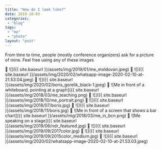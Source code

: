 ```yaml
---
title: "How do I look like?"
date: 2019-10-03
categories: 
 - "blog"
tags: 
 - "me"
 - "photo"
layout: "post"
---
```


From time to time, people (mostly conference organizers) ask for a picture of mine. Feel free using any of these images

 ![]({{ site.baseurl }}/assets/img/2019/01/me_moldovan.jpeg)
 ![]({{ site.baseurl }}/assets/img/2020/02/whatsapp-image-2020-02-10-at-21.53.04.jpeg)
 ![]({{ site.baseurl }}/assets/img/2020/02/boris_gorelik_black-1.jpeg)
 ![Me in front of a whiteboard, pointing at a graph]({{ site.baseurl }}/assets/img/2018/03/me_teaching.png)
 ![]({{ site.baseurl }}/assets/img/2018/10/me_portrait.png)
 ![]({{ site.baseurl }}/assets/img/2018/07/boris.jpg)
 ![]({{ site.baseurl }}/assets/img/2018/11/boris.jpg)
 ![Me in front of a screen that shows a bar chart]({{ site.baseurl }}/assets/img/2018/03/me_in_bcn.png)
 ![Me speaking on a stage]({{ site.baseurl }}/assets/img/2019/06/ndr_featured.jpg)
 ![]({{ site.baseurl }}/assets/img/2019/09/2017color.jpg)
 ![]({{ site.baseurl }}/assets/img/2019/09/2015color_medium.jpg)
 ![]({{ site.baseurl }}/assets/img/2020/02/whatsapp-image-2020-02-10-at-21.53.03.jpeg)
